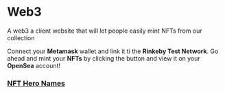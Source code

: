 # Web3
 A web3 a client website that will let people easily mint NFTs from our collection

 Connect your **Metamask** wallet and link it ti the **Rinkeby Test Network**.
 Go ahead and mint your **NFTs** by clicking the button and view it on your **OpenSea** account!

### <a href = "https://nft-starter-project.mahima1911.repl.co/">NFT Hero Names</a>


